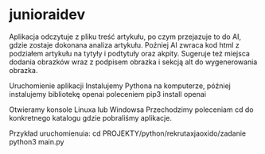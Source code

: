 # junioraidev

Aplikacja odczytuje z pliku treść artykułu, po czym przejazuje to do AI, gdzie zostaje dokonana analiza artykułu. Poźniej AI zwraca kod html z podziałem artykułu na tytyły i podtytuły oraz akpity. 
Sugeruje też miejsca dodania obrazków wraz z podpisem obrazka i sekcją alt do wygenerowania obrazka.

Uruchomienie aplikacji
Instalujemy Pythona na komputerze, później instalujemy bibliotekę openai poleceniem
pip3 install openai

Otwieramy konsole Linuxa lub Windowsa
Przechodzimy poleceniam cd do konkretnego katalogu gdzie pobraliśmy aplikacje.

Przykład uruchomienuia:
cd PROJEKTY/python/rekrutaxjaoxido/zadanie
python3 main.py

